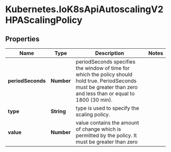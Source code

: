 # Kubernetes.IoK8sApiAutoscalingV2HPAScalingPolicy

## Properties

Name | Type | Description | Notes
------------ | ------------- | ------------- | -------------
**periodSeconds** | **Number** | periodSeconds specifies the window of time for which the policy should hold true. PeriodSeconds must be greater than zero and less than or equal to 1800 (30 min). | 
**type** | **String** | type is used to specify the scaling policy. | 
**value** | **Number** | value contains the amount of change which is permitted by the policy. It must be greater than zero | 


